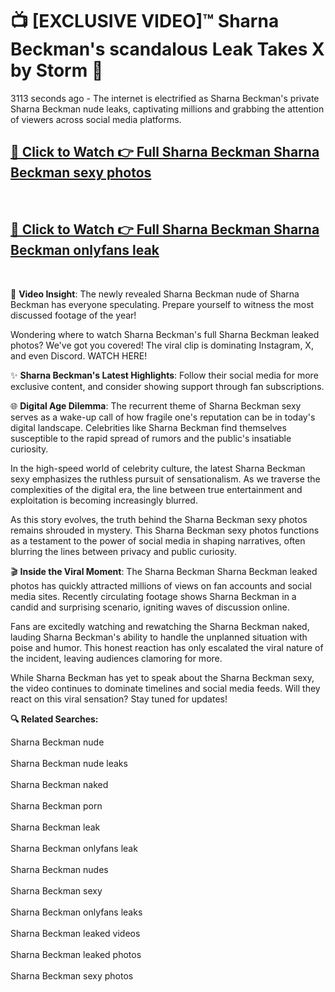 # 📺 [EXCLUSIVE VIDEO]™ Sharna Beckman's scandalous Leak Takes X by Storm 🚀

3113 seconds ago - The internet is electrified as Sharna Beckman's private Sharna Beckman nude leaks, captivating millions and grabbing the attention of viewers across social media platforms.

<h2><a href="https://github-6l9.pages.dev/link1">🔗 Click to Watch 👉 Full Sharna Beckman Sharna Beckman sexy photos</a></h2><br>
<h2><a href="https://github-6l9.pages.dev/link2">🔗 Click to Watch 👉 Full Sharna Beckman Sharna Beckman onlyfans leak</a></h2><br>

🎥 **Video Insight**: The newly revealed Sharna Beckman nude of Sharna Beckman has everyone speculating. Prepare yourself to witness the most discussed footage of the year!

Wondering where to watch Sharna Beckman's full Sharna Beckman leaked photos? We've got you covered! The viral clip is dominating Instagram, X, and even Discord. WATCH HERE!

✨ **Sharna Beckman's Latest Highlights**: Follow their social media for more exclusive content, and consider showing support through fan subscriptions.

🌐 **Digital Age Dilemma**: The recurrent theme of Sharna Beckman sexy serves as a wake-up call of how fragile one's reputation can be in today's digital landscape. Celebrities like Sharna Beckman find themselves susceptible to the rapid spread of rumors and the public's insatiable curiosity.

In the high-speed world of celebrity culture, the latest Sharna Beckman sexy emphasizes the ruthless pursuit of sensationalism. As we traverse the complexities of the digital era, the line between true entertainment and exploitation is becoming increasingly blurred.

As this story evolves, the truth behind the Sharna Beckman sexy photos remains shrouded in mystery. This Sharna Beckman sexy photos functions as a testament to the power of social media in shaping narratives, often blurring the lines between privacy and public curiosity.

🎬 **Inside the Viral Moment**: The Sharna Beckman Sharna Beckman leaked photos has quickly attracted millions of views on fan accounts and social media sites. Recently circulating footage shows Sharna Beckman in a candid and surprising scenario, igniting waves of discussion online.

Fans are excitedly watching and rewatching the Sharna Beckman naked, lauding Sharna Beckman's ability to handle the unplanned situation with poise and humor. This honest reaction has only escalated the viral nature of the incident, leaving audiences clamoring for more.

While Sharna Beckman has yet to speak about the Sharna Beckman sexy, the video continues to dominate timelines and social media feeds. Will they react on this viral sensation? Stay tuned for updates!

<strong>🔍 Related Searches:</strong>

Sharna Beckman nude
<br><br>
Sharna Beckman nude leaks
<br><br>
Sharna Beckman naked
<br><br>
Sharna Beckman porn
<br><br>
Sharna Beckman leak
<br><br>
Sharna Beckman onlyfans leak
<br><br>
Sharna Beckman nudes
<br><br>
Sharna Beckman sexy
<br><br>
Sharna Beckman onlyfans leaks
<br><br>
Sharna Beckman leaked videos
<br><br>
Sharna Beckman leaked photos
<br><br>
Sharna Beckman sexy photos
<br><br>

